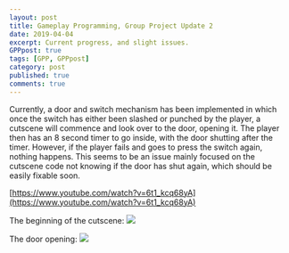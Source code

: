 ```yaml
---
layout: post
title: Gameplay Programming, Group Project Update 2
date: 2019-04-04
excerpt: Current progress, and slight issues.
GPPpost: true
tags: [GPP, GPPpost]
category: post
published: true
comments: true
---
```

Currently, a door and switch mechanism has been implemented in which once the switch has either been slashed or punched by the player, a cutscene will commence and look over to the door, opening it. The player then has an 8 second timer to go inside, with the door shutting after the timer. However, if the player fails and goes to press the switch again, nothing happens. This seems to be an issue mainly focused on the cutscene code not knowing if the door has shut again, which should be easily fixable soon.


[https://www.youtube.com/watch?v=6t1_kcq68yA](https://www.youtube.com/watch?v=6t1_kcq68yA)

The beginning of the cutscene:
<a href="https://i.imgur.com/5a9QL2G.jpg"><img src="https://i.imgur.com/5a9QL2G.jpg"></a>

The door opening:
<a href="https://i.imgur.com/oA7Tqzv.jpg"><img src="https://i.imgur.com/oA7Tqzv.jpg"></a>